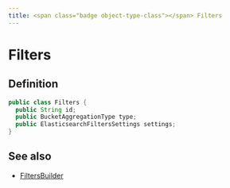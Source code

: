 ```yaml
---
title: <span class="badge object-type-class"></span> Filters
---
```

# <span class="badge object-type-class"></span> Filters

## Definition

```java
public class Filters {
  public String id;
  public BucketAggregationType type;
  public ElasticsearchFiltersSettings settings;
}
```
## See also

 * <span class="badge builder"></span> [FiltersBuilder](./builder-FiltersBuilder.md)
